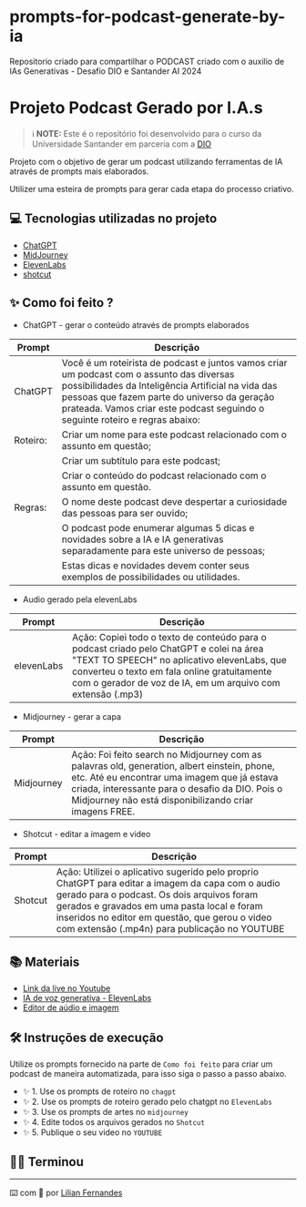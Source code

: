 # prompts-for-podcast-generate-by-ia
Repositorio criado para compartilhar o PODCAST criado com o auxilio de IAs Generativas - Desafio DIO e Santander AI 2024 

# Projeto Podcast Gerado por I.A.s

 > ℹ️ **NOTE:** Este é o repositório foi desenvolvido para o curso da Universidade Santander em parceria com a [DIO](https://dio.me)

Projeto com o objetivo de gerar um podcast utilizando ferramentas de IA através de prompts mais elaborados.

Utilizer uma esteira de prompts para gerar cada etapa do processo criativo.

## 💻 Tecnologias utilizadas no projeto

- [ChatGPT](https://chat.openai.com/) 
- [MidJourney](https://www.midjourney.com/app/)
- [ElevenLabs](https://beta.elevenlabs.io/)
- [shotcut](https://www.shotcut.com/pt-br/)

## ✨ Como foi feito ?

- ChatGPT - gerar o conteúdo através de prompts elaborados
 
| Prompt | Descrição                                                                                   |
|-------------|----------------------------------------------------------------------------------------|
| ChatGPT     | Você é um roteirista de podcast e juntos vamos criar um podcast com o assunto das diversas possibilidades da Inteligência Artificial na vida das pessoas que fazem parte do universo da geração prateada. Vamos criar este podcast seguindo o seguinte roteiro e regras abaixo: |
| Roteiro: | Criar um nome para este podcast relacionado com o assunto em questão; | 
|          |	Criar um subtítulo para este podcast;|
|          |	Criar o conteúdo do podcast relacionado com o assunto em questão. |
| Regras:  | O nome deste podcast deve despertar a curiosidade das pessoas para ser ouvido; |
|	         | O podcast pode enumerar algumas 5 dicas e novidades sobre a IA e IA generativas separadamente para este universo de pessoas; |
|	         | Estas dicas e novidades devem conter seus exemplos de possibilidades ou utilidades. |                                                                                      |
- Audio gerado pela elevenLabs

| Prompt | Descrição                                                                                 |
|-------------|----------------------------------------------------------------------------------------|
| elevenLabs  |  Ação: Copiei todo o texto de conteúdo para o podcast criado pelo ChatGPT e colei na área "TEXT TO SPEECH" no aplicativo elevenLabs, que converteu o texto em fala online gratuitamente com o gerador de voz de IA, em um arquivo com extensão (.mp3) |  | 

- Midjourney - gerar  a capa
  
| Prompt | Descrição                                                                                   |
|-------------|----------------------------------------------------------------------------------------|
| Midjourney  | Ação: Foi feito  search no Midjourney com as palavras old, generation, albert einstein,  phone, etc. Até eu encontrar uma imagem que já estava criada, interessante para o desafio da DIO. Pois o Midjourney não está disponibilizando criar imagens FREE. |   |

- Shotcut - editar a imagem e video
  
| Prompt | Descrição                                                                                   |
|-------------|----------------------------------------------------------------------------------------|
| Shotcut  | Ação: Utilizei o aplicativo sugerido pelo proprio ChatGPT para editar a imagem da capa com o audio gerado para o podcast. Os dois arquivos foram gerados e gravados em uma pasta local e foram inseridos no editor em questão, que gerou o video com extensão (.mp4n) para publicação no YOUTUBE|  

## 📚 Materiais

- [Link da live no Youtube](https://studio.youtube.com/video)
- [IA de voz generativa - ElevenLabs](https://elevenlabs.io/)
- [Editor de aúdio e imagem](https://www.shotcut.com)


## 🛠️ Instruções de execução

Utilize os prompts fornecido na parte de `Como foi feito` para criar um podcast de maneira automatizada, para isso siga o passo a passo abaixo.

- ✨ 1. Use os prompts de roteiro no `chagpt`
- ✨ 2. Use os prompts de roteiro gerado pelo chatgpt no  `ElevenLabs`
- ✨ 3. Use os prompts de artes no `midjourney`
- ✨ 4. Edite todos os arquivos gerados no `Shotcut`
- ✨ 5. Publique o seu video no `YOUTUBE`

## 👨‍💻 Terminou

---

⌨️ com 💜 por [Lilian Fernandes](https://github.com/JavaliHub/)
